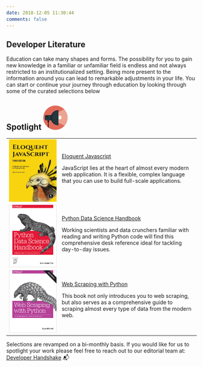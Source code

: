 ```yaml
---
date: 2018-12-05 11:30:44
comments: false
---
```

## Developer Literature
Education can take many shapes and forms. The possibility for you to gain new knowledge in a familiar or unfamiliar field is endless and not always restricted to an institutionalized setting. Being more present to the information around you can lead to remarkable adjustments in your life. You can start or continue your journey through education by looking through some of the curated selections below

<div class="title-spotlight"><h2 class="spotlight">Spotlight <img class="img-spotlight" src="https://raw.githubusercontent.com/Developer-Handshake/Developer-Handshake.github.io/org-page/img-media/spotlight.png" alt="spotlight"/></h2></div>
<table class="spotlight"><tbody><tr><td><img class="spotlight-book" src="https://raw.githubusercontent.com/Developer-Handshake/Developer-Handshake.github.io/org-page/img-media/javascript-book.jpg"/></td><td><a href="http://eloquentjavascript.net/">Eloquent Javascript</a><p class="spotlight-description">JavaScript lies at the heart of almost every modern web application. It is a flexible, complex language that you can use to build full-scale applications.
</p></td></tr><tr><td><img class="spotlight-book" src="https://raw.githubusercontent.com/Developer-Handshake/Developer-Handshake.github.io/org-page/img-media/python-book-2.jpg"/></td><td><a href="https://jakevdp.github.io/PythonDataScienceHandbook/">Python Data Science Handbook</a><p class="spotlight-description">Working scientists and data crunchers familiar with reading and writing Python code will find this comprehensive desk reference ideal for tackling day-to-day issues.</p></td></tr><tr><td><img class="spotlight-book" src="https://raw.githubusercontent.com/Developer-Handshake/Developer-Handshake.github.io/org-page/img-media/python-book.jpg"/></td><td><a href="https://www.amazon.com/Web-Scraping-Python-Collecting-Modern/dp/1491985577/ref=sr_1_4?s=books&ie=UTF8&qid=1544659978&sr=1-4&keywords=web+scraping+with+python">Web Scraping with Python</a><p class="spotlight-description">This book not only introduces you to web scraping, but also serves as a comprehensive guide to scraping almost every type of data from the modern web.</p></td></tr></tbody></table>

Selections are revamped on a bi-monthly basis. If you would like for us to spotlight your work please feel free to reach out to our editorial team at: [Developer Handshake](mailto:developer.handshake@gmail.com) 📬️


